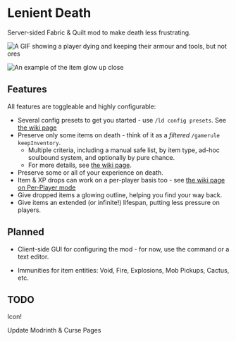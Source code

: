 # Lenient Death

Server-sided Fabric & Quilt mod to make death less frustrating.

![A GIF showing a player dying and keeping their armour and tools, but not ores](https://i.imgur.com/dVXWpMb.gif)

![An example of the item glow up close](https://i.imgur.com/Ps0mbnO.png)

## Features

All features are toggleable and highly configurable:

- Several config presets to get you started - use `/ld config presets`. See [the wiki page](https://github.com/JackFred2/LenientDeath/wiki#presets)
- Preserve only some items on death - think of it as a _filtered_ `/gamerule keepInventory`.
  - Multiple criteria, including a manual safe list, by item type, ad-hoc soulbound system, and optionally by pure chance.
  - For more details, see [the wiki page](https://github.com/JackFred2/LenientDeath/wiki/Preserve-Items-on-Death).
- Preserve some or all of your experience on death.
- Item & XP drops can work on a per-player basis too - see [the wiki page on Per-Player mode](https://github.com/JackFred2/LenientDeath/wiki/Per-Player)
- Give dropped items a glowing outline, helping you find your way back.
- Give items an extended (or infinite!) lifespan, putting less pressure on players.

## Planned

- Client-side GUI for configuring the mod - for now, use the command or a text editor.

- Immunities for item entities: Void, Fire, Explosions, Mob Pickups, Cactus, etc.

## TODO

Icon!

Update Modrinth & Curse Pages
